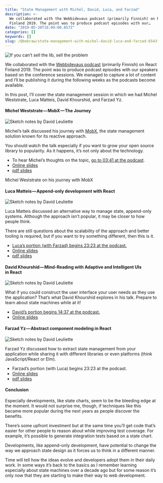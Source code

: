 ```yaml
---
title: "State Management with Michel, David, Luca, and Farzad"
description: >-
  We collaborated with the Webbidevaus podcast (primarily Finnish) on React
  Finland 2019. The point was to produce podcast episodes with our…
date: "2019-05-20T16:09:00.857Z"
categories: []
keywords: []
slug: /@bebraw/state-management-with-michel-david-luca-and-farzad-6543fcc2e601
---
```


![If you can’t sell the lib, sell the problem](img/1__KOfG8lHFAK4pJKlGQdcfSw.jpeg)

We collaborated with the [Webbidevaus podcast](https://webbidevaus.fi) (primarily Finnish) on React Finland 2019. The point was to produce podcast episodes with our speakers based on the conference sessions. We managed to capture a lot of content and I’ll be publishing it during the following weeks as the podcasts become available.

In this post, I’ll cover the state management session in which we had Michel Weststrate, Luca Matteis, David Khourshid, and Farzad Yz.

#### Michel Weststrate — MobX — The Journey

![Sketch notes by [David Leuliette](https://davidl.fr)](img/1__qiR__6Zj__x66uyHa__zFaBMg.png)

Michel’s talk discussed his journey with [MobX](https://mobx.js.org), the state management solution known for its reactive approach.

You should watch the talk especially if you want to grow your open source library to popularity. As it happens, it’s not only about the technology.

- To hear Michel’s thoughts on the topic, [go to 03:41 at the podcast](https://webbidevaus.fi/43).
- [Online slides](https://docs.google.com/presentation/d/12Dd8iYxcA8Wl2yaOE_FNb-MaB7cktUE82JFXVlrO-6U/edit#slide=id.p)
- [pdf slides](https://slides.react-finland.fi/2019/michel-weststrate.pdf)

Michel Weststrate on his journey with MobX

#### Luca Matteis — Append-only development with React

![Sketch notes by [David Leuliette](https://davidl.fr)](img/1__vEUinixD9t81RlbwpxO5BQ.png)

Luca Matteis discussed an alternative way to manage state, append-only systems. Although the approach isn’t popular, it may be closer to how people think.

There are still questions about the scalability of the approach and better tooling is required, but if you want to try something different, then this is it.

- [Luca’s portion (with Farzad) begins 23:23 at the podcast.](https://webbidevaus.fi/43)
- [Online slides](https://lmatteis.github.io/finland-talk/assets/player/KeynoteDHTMLPlayer.html)
- [pdf slides](https://slides.react-finland.fi/2019/luca-matteis.pdf)

#### David Khourshid — Mind-Reading with Adaptive and Intelligent UIs in React

![Sketch notes by [David Leuliette](https://davidl.fr)](img/1____o5jk7PLESIRuYLzm2YbbQ.png)

What if you could construct the user interface your user needs as they use the application? That’s what David Khourshid explores in his talk. Prepare to learn about state machines while at it!

- [David’s portion begins 14:37 at the podcast.](https://webbidevaus.fi/43)
- [Online slides](https://slides.com/davidkhourshid/mind-reading-react-finland#/)

#### Farzad Yz — Abstract component modeling in React

![Sketch notes by [David Leuliette](https://davidl.fr)](img/1__i8oZKoQLKRMXbwolqit__kQ.png)

Farzad Yz discussed how to extract state management from your application while sharing it with different libraries or even platforms (think JavaScript/React or Elm).

- Farzad’s portion (with Luca) begins 23:23 at the podcast.
- [Online slides](https://abstract-component-modeling.netlify.com/)
- [pdf slides](https://slides.react-finland.fi/2019/farzad-yz.pdf)

#### Conclusion

Especially developments, like state charts, seem to be the bleeding edge at the moment. It would not surprise me, though, if techniques like this became more popular during the next years as people discover the benefits.

There’s some upfront investment but at the same time you’ll get code that’s easier for other people to reason about while improving test coverage. For example, it’s possible to generate integration tests based on a state chart.

Developments, like append-only development, have potential to change the way we approach state design as it forces us to think in a different manner.

Time will tell how the ideas evolve and developers adopt them in their daily work. In some ways it’s back to the basics as I remember learning especially about state machines over a decade ago but for some reason it’s only now that they are starting to make their way to web development.
